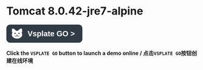 # Tomcat 8.0.42-jre7-alpine

<a href="https://www.vsplate.com/?docker-compose=https://github.com/vsplate/dcenvs/tomcat/8.0.42-jre7-alpine"><img alt="VSPLATE GO" src="https://raw.githubusercontent.com/vsplate/images/master/vsgo_btn.png" width="200px"></a>

**Click the `VSPLATE GO` button to launch a demo online / 点击`VSPLATE GO`按钮创建在线环境**